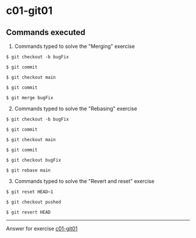 # c01-git01

## Commands executed

1. Commands typed to solve the "Merging" exercise
```
$ git checkout -b bugFix

$ git commit

$ git checkout main

$ git commit

$ git merge bugFix

```

2. Commands typed to solve the "Rebasing" exercise
```
$ git checkout -b bugFix

$ git commit

$ git checkout main

$ git commit

$ git checkout bugFix

$ git rebase main

```

3. Commands typed to solve the "Revert and reset" exercise
```
$ git reset HEAD~1

$ git checkout pushed

$ git revert HEAD

```


***
Answer for exercise [c01-git01](https://github.com/devopsacademyau/academy/blob/c54d252bda58575e9dc9f92718237bed58aae772/classes/01class/exercises/c01-git01/README.md)
